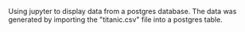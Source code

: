 Using jupyter to display data from a postgres database. The data was generated by importing the "titanic.csv" file into a postgres table. 